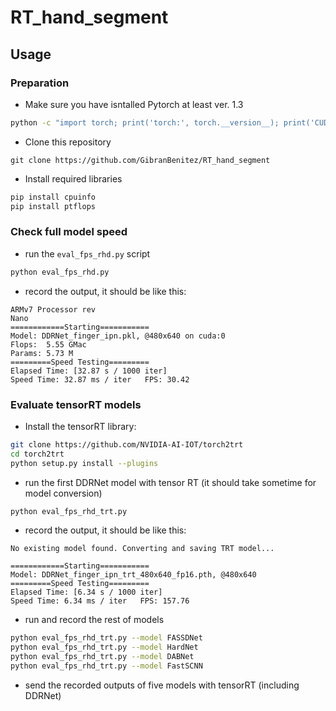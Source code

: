# RT_hand_segment

## Usage

### Preparation
* Make sure you have isntalled Pytorch at least ver. 1.3
```bash
python -c "import torch; print('torch:', torch.__version__); print('CUDA available:', torch.cuda.is_available())"
```
* Clone this repository
```console
git clone https://github.com/GibranBenitez/RT_hand_segment
```
* Install required libraries
```bash
pip install cpuinfo
pip install ptflops
```
### Check full model speed
* run the `eval_fps_rhd.py` script
```bash
python eval_fps_rhd.py
```
* record the output, it should be like this:
```console
ARMv7 Processor rev 
Nano
============Starting===========
Model: DDRNet_finger_ipn.pkl, @480x640 on cuda:0
Flops:  5.55 GMac
Params: 5.73 M
=========Speed Testing=========
Elapsed Time: [32.87 s / 1000 iter]
Speed Time: 32.87 ms / iter   FPS: 30.42
```
### Evaluate tensorRT models
* Install the tensorRT library:
```bash
git clone https://github.com/NVIDIA-AI-IOT/torch2trt
cd torch2trt
python setup.py install --plugins
```
* run the first DDRNet model with tensor RT (it should take sometime for model conversion)
```bash
python eval_fps_rhd_trt.py
```
* record the output, it should be like this:
```console
No existing model found. Converting and saving TRT model...

============Starting===========
Model: DDRNet_finger_ipn_trt_480x640_fp16.pth, @480x640
=========Speed Testing=========
Elapsed Time: [6.34 s / 1000 iter]
Speed Time: 6.34 ms / iter   FPS: 157.76
```
* run and record the rest of models
```bash
python eval_fps_rhd_trt.py --model FASSDNet
python eval_fps_rhd_trt.py --model HardNet
python eval_fps_rhd_trt.py --model DABNet
python eval_fps_rhd_trt.py --model FastSCNN
```
* send the recorded outputs of five models with tensorRT (including DDRNet)